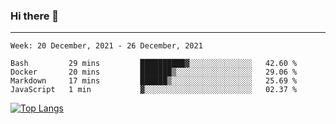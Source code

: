 ### Hi there 👋
---
<!--START_SECTION:waka-->
```text
Week: 20 December, 2021 - 26 December, 2021

Bash         29 mins         ██████████▓░░░░░░░░░░░░░░   42.60 % 
Docker       20 mins         ███████▒░░░░░░░░░░░░░░░░░   29.06 % 
Markdown     17 mins         ██████▒░░░░░░░░░░░░░░░░░░   25.69 % 
JavaScript   1 min           ▓░░░░░░░░░░░░░░░░░░░░░░░░   02.37 % 
```
<!--END_SECTION:waka-->

[![Top Langs](https://github-readme-stats.vercel.app/api/top-langs/?username=HyunAh-iia&layout=compact)](https://github.com/anuraghazra/github-readme-stats)
<!--
**HyunAh-iia/HyunAh-iia** is a ✨ _special_ ✨ repository because its `README.md` (this file) appears on your GitHub profile.

Here are some ideas to get you started:

- 🔭 I’m currently working on ...
- 🌱 I’m currently learning ...
- 👯 I’m looking to collaborate on ...
- 🤔 I’m looking for help with ...
- 💬 Ask me about ...
- 📫 How to reach me: ...
- 😄 Pronouns: ...
- ⚡ Fun fact: ...
-->
